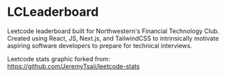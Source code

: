 # LCLeaderboard

Leetcode leaderboard built for Northwestern's Financial Technology Club. Created using React, JS, Next.js, and TailwindCSS to intrinsically motivate aspiring software developers to prepare for technical interviews.

Leetcode stats graphic forked from: https://github.com/JeremyTsaii/leetcode-stats
